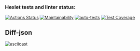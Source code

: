 ### Hexlet tests and linter status:
[![Actions Status](https://github.com/Vladimir3110/python-project-50/actions/workflows/hexlet-check.yml/badge.svg)](https://github.com/Vladimir3110/python-project-50/actions)  [![Maintainability](https://api.codeclimate.com/v1/badges/ec816e4a62081b73ea3b/maintainability)](https://codeclimate.com/github/Vladimir3110/python-project-50/maintainability) [![auto-tests](https://github.com/Vladimir3110/python-project-50/actions/workflows/pyci.yml/badge.svg)](https://github.com/Vladimir3110/python-project-50/actions/workflows/pyci.yml) [![Test Coverage](https://api.codeclimate.com/v1/badges/ec816e4a62081b73ea3b/test_coverage)](https://codeclimate.com/github/Vladimir3110/python-project-50/test_coverage)

## Diff-json
[![asciicast](https://asciinema.org/a/662805.svg)](https://asciinema.org/a/662805)
